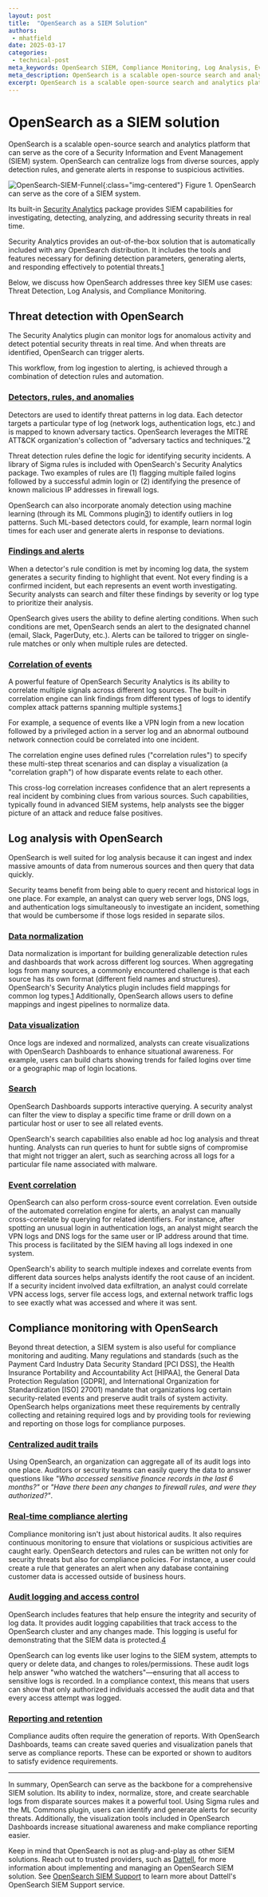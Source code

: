 ```yaml
---
layout: post
title:  "OpenSearch as a SIEM Solution"
authors:
 - mhatfield
date: 2025-03-17
categories:
 - technical-post
meta_keywords: OpenSearch SIEM, Compliance Monitoring, Log Analysis, Event Correlation, Threat Detection, Audit Trails, Compliance Alerting, Access Control
meta_description: OpenSearch is a scalable open-source search and analytics platform that can serve as the core of a Security Information and Event Management (SIEM) system.
excerpt: OpenSearch is a scalable open-source search and analytics platform that can serve as the core of a Security Information and Event Management (SIEM) system. OpenSearch can centralize logs from diverse sources, apply detection rules, and generate alerts for suspicious activities. Its built-in Security Analytics package provides SIEM capabilities for investigating, detecting, analyzing, and addressing security threats in real time. In this blog post, we discuss how OpenSearch addresses key SIEM use cases: Threat Detection, Log Analysis, and Compliance Monitoring.
---
```


# OpenSearch as a SIEM solution

OpenSearch is a scalable open-source search and analytics platform that can serve as the core of a Security Information and Event Management (SIEM) system.  OpenSearch can centralize logs from diverse sources, apply detection rules, and generate alerts in response to suspicious activities. 

![OpenSearch-SIEM-Funnel](/assets/media/blog-images/2025-03-05-OpenSearch-as-a-SIEM-Solution/OpenSearch-SIEM-Funnel.png){:class="img-centered"}
Figure 1\. OpenSearch can serve as the core of a SIEM system.

Its built-in [Security Analytics](https://opensearch.org/docs/latest/security-analytics/#:~:text=Security%20Analytics%20is%20a%20security,responding%20effectively%20to%20potential%20threats) package provides SIEM capabilities for investigating, detecting, analyzing, and addressing security threats in real time.

Security Analytics provides an out-of-the-box solution that is automatically included with any OpenSearch distribution. It includes the tools and features necessary for defining detection parameters, generating alerts, and responding effectively to potential threats.[1](https://opensearch.org/docs/latest/security-analytics/#:~:text=Security%20Analytics%20is%20a%20security,responding%20effectively%20to%20potential%20threats)

Below, we discuss how OpenSearch addresses three key SIEM use cases: Threat Detection, Log Analysis, and Compliance Monitoring.

## Threat detection with OpenSearch

The Security Analytics plugin can monitor logs for anomalous activity and detect potential security threats in real time. And when threats are identified, OpenSearch can trigger alerts. 

This workflow, from log ingestion to alerting, is achieved through a combination of detection rules and automation.

### <u>Detectors, rules, and anomalies</u>
Detectors are used to identify threat patterns in log data. Each detector targets a particular type of log (network logs, authentication logs, etc.) and is mapped to known adversary tactics. OpenSearch leverages the MITRE ATT\&CK organization's collection of "adversary tactics and techniques."[2](https://attack.mitre.org/)  

Threat detection rules define the logic for identifying security incidents. A library of Sigma rules is included with OpenSearch's Security Analytics package. Two examples of rules are (1) flagging multiple failed logins followed by a successful admin login or (2) identifying the presence of known malicious IP addresses in firewall logs.

OpenSearch can also incorporate anomaly detection using machine learning (through its ML Commons plugin[3](https://opensearch.org/docs/latest/ml-commons-plugin/)) to identify outliers in log patterns. Such ML-based detectors could, for example, learn normal login times for each user and generate alerts in response to deviations.

### <u>Findings and alerts</u>
When a detector's rule condition is met by incoming log data, the system generates a security finding to highlight that event. Not every finding is a confirmed incident, but each represents an event worth investigating. Security analysts can search and filter these findings by severity or log type to prioritize their analysis. 

OpenSearch gives users the ability to define alerting conditions. When such conditions are met, OpenSearch sends an alert to the designated channel (email, Slack, PagerDuty, etc.). Alerts can be tailored to trigger on single-rule matches or only when multiple rules are detected.

### <u>Correlation of events</u>
A powerful feature of OpenSearch Security Analytics is its ability to correlate multiple signals across different log sources. The built-in correlation engine can link findings from different types of logs to identify complex attack patterns spanning multiple systems.[1](https://opensearch.org/docs/latest/security-analytics/#:~:text=Security%20Analytics%20is%20a%20security,responding%20effectively%20to%20potential%20threats) 

For example, a sequence of events like a VPN login from a new location followed by a privileged action in a server log and an abnormal outbound network connection could be correlated into one incident. 

The correlation engine uses defined rules ("correlation rules") to specify these multi-step threat scenarios and can display a visualization (a "correlation graph") of how disparate events relate to each other. 

This cross-log correlation increases confidence that an alert represents a real incident by combining clues from various sources. Such capabilities, typically found in advanced SIEM systems, help analysts see the bigger picture of an attack and reduce false positives.

## Log analysis with OpenSearch

OpenSearch is well suited for log analysis because it can ingest and index massive amounts of data from numerous sources and then query that data quickly. 

Security teams benefit from being able to query recent and historical logs in one place. For example, an analyst can query web server logs, DNS logs, and authentication logs simultaneously to investigate an incident, something that would be cumbersome if those logs resided in separate silos. 

### <u>Data normalization</u>
Data normalization is important for building generalizable detection rules and dashboards that work across different log sources. When aggregating logs from many sources, a commonly encountered challenge is that each source has its own format (different field names and structures). OpenSearch's Security Analytics plugin includes field mappings for common log types.[1](https://opensearch.org/docs/latest/security-analytics/#:~:text=Security%20Analytics%20is%20a%20security,responding%20effectively%20to%20potential%20threats) Additionally, OpenSearch allows users to define mappings and ingest pipelines to normalize data. 

### <u>Data visualization</u>
Once logs are indexed and normalized, analysts can create visualizations with OpenSearch Dashboards to enhance situational awareness. For example, users can build charts showing trends for failed logins over time or a geographic map of login locations. 

### <u>Search</u>
OpenSearch Dashboards supports interactive querying. A security analyst can filter the view to display a specific time frame or drill down on a particular host or user to see all related events. 

OpenSearch's search capabilities also enable ad hoc log analysis and threat hunting. Analysts can run queries to hunt for subtle signs of compromise that might not trigger an alert, such as searching across all logs for a particular file name associated with malware. 

### <u>Event correlation</u>
OpenSearch can also perform cross-source event correlation. Even outside of the automated correlation engine for alerts, an analyst can manually cross-correlate by querying for related identifiers. For instance, after spotting an unusual login in authentication logs, an analyst might search the VPN logs and DNS logs for the same user or IP address around that time. This process is facilitated by the SIEM having all logs indexed in one system. 

OpenSearch's ability to search multiple indexes and correlate events from different data sources helps analysts identify the root cause of an incident. If a security incident involved data exfiltration, an analyst could correlate VPN access logs, server file access logs, and external network traffic logs to see exactly what was accessed and where it was sent. 



## Compliance monitoring with OpenSearch

Beyond threat detection, a SIEM system is also useful for compliance monitoring and auditing. Many regulations and standards (such as the Payment Card Industry Data Security Standard [PCI DSS], the Health Insurance Portability and Accountability Act [HIPAA], the General Data Protection Regulation [GDPR], and International Organization for Standardization [ISO] 27001) mandate that organizations log certain security-related events and preserve audit trails of system activity. OpenSearch helps organizations meet these requirements by centrally collecting and retaining required logs and by providing tools for reviewing and reporting on those logs for compliance purposes.

### <u>Centralized audit trails</u>
Using OpenSearch, an organization can aggregate all of its audit logs into one place. Auditors or security teams can easily query the data to answer questions like *"Who accessed sensitive finance records in the last 6 months?"* or *"Have there been any changes to firewall rules, and were they authorized?"*. 

### <u>Real-time compliance alerting</u>
Compliance monitoring isn't just about historical audits. It also requires continuous monitoring to ensure that violations or suspicious activities are caught early. OpenSearch detectors and rules can be written not only for security threats but also for compliance policies. For instance, a user could create a rule that generates an alert when any database containing customer data is accessed outside of business hours. 

### <u>Audit logging and access control</u>
OpenSearch includes features that help ensure the integrity and security of log data. It provides audit logging capabilities that track access to the OpenSearch cluster and any changes made. This logging is useful for demonstrating that the SIEM data is protected.[4](https://opensearch.org/docs/latest/security/audit-logs/index/#:~:text=Audit%20logs%20let%20you%20track,where%20to%20store%20the%20logs)  

OpenSearch can log events like user logins to the SIEM system, attempts to query or delete data, and changes to roles/permissions. These audit logs help answer "who watched the watchers"—ensuring that all access to sensitive logs is recorded. In a compliance context, this means that users can show that only authorized individuals accessed the audit data and that every access attempt was logged. 

### <u>Reporting and retention</u>
Compliance audits often require the generation of reports. With OpenSearch Dashboards, teams can create saved queries and visualization panels that serve as compliance reports. These can be exported or shown to auditors to satisfy evidence requirements. 

* * *

In summary, OpenSearch can serve as the backbone for a comprehensive SIEM solution. Its ability to index, normalize, store, and create searchable logs from disparate sources makes it a powerful tool. Using Sigma rules and the ML Commons plugin, users can identify and generate alerts for security threats. Additionally, the visualization tools included in OpenSearch Dashboards increase situational awareness and make compliance reporting easier. 

Keep in mind that OpenSearch is not as plug-and-play as other SIEM solutions. Reach out to trusted providers, such as [Dattell](https://dattell.com/), for more information about implementing and managing an OpenSearch SIEM solution. See [OpenSearch SIEM Support](https://dattell.com/data-architecture-blog/opensearch-siem-support-service/) to learn more about Dattell's OpenSearch SIEM Support service.
